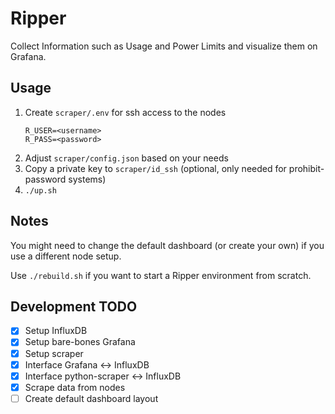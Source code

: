 # Ripper

Collect Information such as Usage and Power Limits and visualize them on Grafana.

## Usage

1. Create `scraper/.env` for ssh access to the nodes
    ```
    R_USER=<username>
    R_PASS=<password>
    ```
2. Adjust `scraper/config.json` based on your needs
3. Copy a private key to `scraper/id_ssh` (optional, only needed for prohibit-password systems)
4. `./up.sh`

## Notes

You might need to change the default dashboard (or create your own) if you use a different node setup.

Use `./rebuild.sh` if you want to start a Ripper environment from scratch.

## Development TODO

- [X] Setup InfluxDB
- [X] Setup bare-bones Grafana
- [X] Setup scraper
- [X] Interface Grafana <-> InfluxDB
- [X] Interface python-scraper <-> InfluxDB
- [X] Scrape data from nodes
- [ ] Create default dashboard layout
